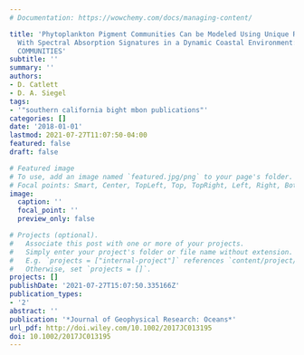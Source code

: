 ```yaml
---
# Documentation: https://wowchemy.com/docs/managing-content/

title: 'Phytoplankton Pigment Communities Can be Modeled Using Unique Relationships
  With Spectral Absorption Signatures in a Dynamic Coastal Environment: MODELING PIGMENT
  COMMUNITIES'
subtitle: ''
summary: ''
authors:
- D. Catlett
- D. A. Siegel
tags:
- '"southern california bight mbon publications"'
categories: []
date: '2018-01-01'
lastmod: 2021-07-27T11:07:50-04:00
featured: false
draft: false

# Featured image
# To use, add an image named `featured.jpg/png` to your page's folder.
# Focal points: Smart, Center, TopLeft, Top, TopRight, Left, Right, BottomLeft, Bottom, BottomRight.
image:
  caption: ''
  focal_point: ''
  preview_only: false

# Projects (optional).
#   Associate this post with one or more of your projects.
#   Simply enter your project's folder or file name without extension.
#   E.g. `projects = ["internal-project"]` references `content/project/deep-learning/index.md`.
#   Otherwise, set `projects = []`.
projects: []
publishDate: '2021-07-27T15:07:50.335166Z'
publication_types:
- '2'
abstract: ''
publication: '*Journal of Geophysical Research: Oceans*'
url_pdf: http://doi.wiley.com/10.1002/2017JC013195
doi: 10.1002/2017JC013195
---
```

